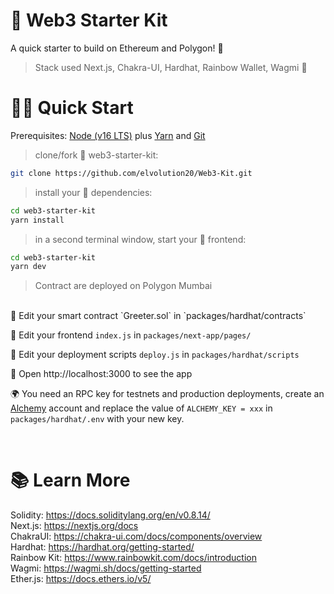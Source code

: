# 🦄 Web3 Starter Kit

A quick starter to build on Ethereum and Polygon! 💜
>Stack used Next.js, Chakra-UI, Hardhat, Rainbow Wallet, Wagmi 🚀




# 🏄‍♂️ Quick Start

Prerequisites: [Node (v16 LTS)](https://nodejs.org/en/download/) plus [Yarn](https://classic.yarnpkg.com/en/docs/install/) and [Git](https://git-scm.com/downloads)

> clone/fork 🦄 web3-starter-kit:

```bash
git clone https://github.com/elvolution20/Web3-Kit.git
```

> install your 👷‍ dependencies:

```bash
cd web3-starter-kit
yarn install
```

> in a second terminal window, start your 📱 frontend:

```bash
cd web3-starter-kit
yarn dev
```
>Contract are deployed on Polygon Mumbai

<br/>
🔏 Edit your smart contract `Greeter.sol` in `packages/hardhat/contracts`

📝 Edit your frontend `index.js` in `packages/next-app/pages/`

💼 Edit your deployment scripts `deploy.js` in `packages/hardhat/scripts`

📱 Open http://localhost:3000 to see the app

🌍 You need an RPC key for testnets and production deployments, create an [Alchemy](https://www.alchemy.com/) account and replace the value of `ALCHEMY_KEY = xxx` in `packages/hardhat/.env` with your new key.

<br/>

# 📚 Learn More

Solidity: https://docs.soliditylang.org/en/v0.8.14/
<br/>
Next.js: https://nextjs.org/docs
<br/>
ChakraUI: https://chakra-ui.com/docs/components/overview
<br/>
Hardhat: https://hardhat.org/getting-started/
<br/>
Rainbow Kit: https://www.rainbowkit.com/docs/introduction <br/>
Wagmi: https://wagmi.sh/docs/getting-started
<br/>
Ether.js: https://docs.ethers.io/v5/

